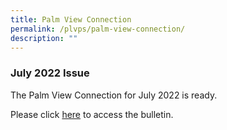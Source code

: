 ```yaml
---
title: Palm View Connection
permalink: /plvps/palm-view-connection/
description: ""
---
```


### July 2022 Issue

The Palm View Connection for July 2022 is ready.

Please click [here](https://sites.google.com/plvps.edu.sg/student-intranet/school-bulletin?authuser=0) to access the bulletin.